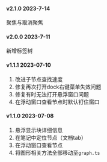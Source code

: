 #### v2.1.0 2023-7-14
聚焦与取消聚焦
#### v2.0.0 2023-7-11
新增标签树
#### v1.1.1 2023-07-10
1. 改进子节点查找速度
2. 修复再次打开dock右键菜单失效问题
3. 修复有时无法打开悬浮窗口问题
4. 在浮动窗口查看节点时默认钉住窗口

#### v1.1.0 2023-07-08
1. 悬浮显示块详细信息
2. 在笔记中定位节点（文档tab）
3. 在浮动窗口查看节点
4. 将图形相关方法全部移动至`graph.ts`